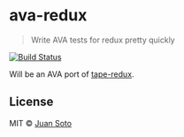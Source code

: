 # ava-redux

> Write AVA tests for redux pretty quickly

[![Build Status](https://img.shields.io/travis/sotojuan/ava-redux.svg?style=flat-square)](https://travis-ci.org/sotojuan/ava-redux)

Will be an AVA port of [tape-redux](https://github.com/KaleoSoftware/tape-redux).

## License

MIT © [Juan Soto](http://juansoto.me)
